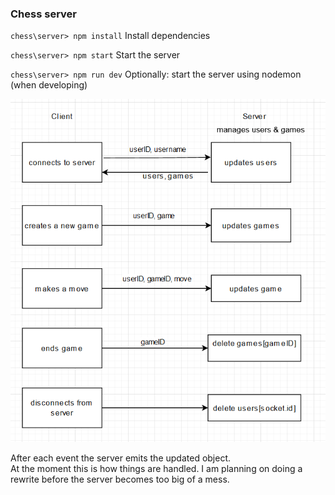 ### Chess server

`chess\server> npm install`
Install dependencies

`chess\server> npm start`
Start the server

`chess\server> npm run dev`
Optionally: start the server using nodemon (when developing)

![Client-server diagram](./src/img/diagram.PNG "Client-server diagram")

After each event the server emits the updated object.  
At the moment this is how things are handled. I am planning on doing a rewrite before the server becomes too big of a mess.